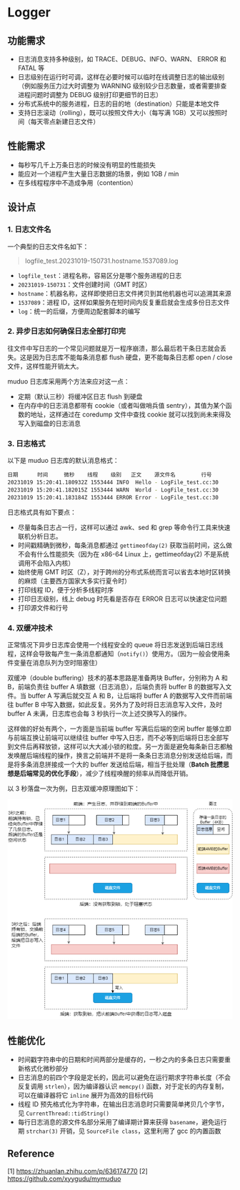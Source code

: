 # Logger

## 功能需求

* 日志消息支持多种级别，如 TRACE、DEBUG、INFO、WARN、 ERROR 和 FATAL 等
* 日志级别在运行时可调，这样在必要时候可以临时在线调整日志的输出级别（例如服务压力过大时调整为 WARNING 级别较少日志数量，或者需要排查进程问题时调整为 DEBUG 级别打印更细节的日志）
* 分布式系统中的服务进程，日志的目的地（destination）只能是本地文件
* 支持日志滚动（rolling），既可以按照文件大小（每写满 1GB）又可以按照时间（每天零点新建日志文件）

## 性能需求

* 每秒写几千上万条日志的时候没有明显的性能损失
* 能应对一个进程产生大量日志数据的场景，例如 1GB / min
* 在多线程程序中不造成争用（contention）

## 设计点

### 1. 日志文件名

一个典型的日志文件名如下：

> logfile_test.20231019-150731.hostname.1537089.log

* `logfile_test`：进程名称，容易区分是哪个服务进程的日志
* `20231019-150731`：文件创建时间（GMT 时区）
* `hostname`：机器名称，这样即使把日志文件拷贝到其他机器也可以追溯其来源
* `1537089`：进程 ID，这样如果服务在短时间内反复重启就会生成多份日志文件
* `log`：统一的后缀，方便周边配套脚本的编写

### 2. 异步日志如何确保日志全部打印完

往文件中写日志的一个常见问题就是万一程序崩溃，那么最后若干条日志就会丢失。这是因为日志库不能每条消息都 flush 硬盘，更不能每条日志都 open / close 文件，这样性能开销太大。

muduo 日志库采用两个方法来应对这一点：

* 定期（默认三秒）将缓冲区日志 flush 到硬盘
* 在内存中的日志消息都带有 cookie（或者叫做哨兵值 sentry），其值为某个函数的地址，这样通过在 coredump 文件中查找 cookie 就可以找到尚未来得及写入到磁盘的日志消息

### 3. 日志格式

以下是 muduo 日志库的默认消息格式：

```bash
日期      时间     微秒    线程    级别   正文    源文件名        行号
20231019 15:20:41.180932Z 1553444 INFO  Hello - LogFile_test.cc:30
20231019 15:20:41.182015Z 1553444 WARN  World - LogFile_test.cc:30
20231019 15:20:41.183184Z 1553444 ERROR Error - LogFile_test.cc:30
```

日志格式具有如下要点：

* 尽量每条日志占一行，这样可以通过 awk、sed 和 grep 等命令行工具来快速联机分析日志。
* 时间戳精确到微秒，每条消息都通过 `gettimeofday(2)` 获取当前时间，这么做不会有什么性能损失（因为在 x86-64 Linux 上，gettimeofday(2) 不是系统调用不会陷入内核）
* 始终使用 GMT 时区（Z），对于跨州的分布式系统而言可以省去本地时区转换的麻烦（主要西方国家大多实行夏令时）
* 打印线程 ID，便于分析多线程时序
* 打印日志级别，线上 debug 时先看是否存在 ERROR 日志可以快速定位问题
* 打印源文件和行号

### 4. 双缓冲技术

正常情况下异步日志库会使用一个线程安全的 queue 将日志发送到后端日志线程，这样会导致每产生一条消息都通知（`notify()`）使用方。（因为一般会使用条件变量在消息队列为空时阻塞住）

双缓冲（double buffering）技术的基本思路是准备两块 Buffer，分别称为 A 和 B，前端负责往 buffer A 填数据（日志消息），后端负责将 buffer B 的数据写入文件。当 buffer A 写满后就交互 A 和 B，让后端将 buffer A 的数据写入文件而前端往 buffer B 中写入数据，如此反复。另外为了及时将日志消息写入文件，及时 buffer A 未满，日志库也会每 3 秒执行一次上述交换写入的操作。

这样做的好处有两个，一方面是当前端 buffer 写满后后端的空闲 buffer 能够立即与前端互换让前端可以继续往 buffer 中写入日志，而不必等到后端将日志全部写到文件后再释放锁，这样可以大大减小锁的粒度。另一方面是避免每条新日志都触发唤醒后端线程的操作，换言之前端并不是将一条条日志消息分别发送给后端，而是将多条消息拼接成一个大的 buffer 发送给后端，相当于批处理（**Batch 批攒思想是后端常见的优化手段**），减少了线程唤醒的频率从而降低开销。

以 3 秒落盘一次为例，日志双缓冲原理图如下：

![logger-double-buffering](./image/logger-double-buffering.png)

## 性能优化

* 时间戳字符串中的日期和时间两部分是缓存的，一秒之内的多条日志只需要重新格式化微秒部分
* 日志消息的前四个字段是定长的，因此可以避免在运行期求字符串长度（不会反复调用 `strlen`），因为编译器认识 `memcpy()` 函数，对于定长的内存复制，可以在编译器将它 `inline` 展开为高效的目标代码
* 线程 ID 预先格式化为字符串，在输出日志消息时只需要简单拷贝几个字节，见 `CurrentThread::tidString()`
* 每行日志消息的源文件名部分采用了编译期计算来获得 `basename`，避免运行期 `strchar(3)` 开销，见 `SourceFile class`，这里利用了 gcc 的内置函数

## Reference

[1] <https://zhuanlan.zhihu.com/p/636174770>
[2] <https://github.com/xyygudu/mymuduo>
